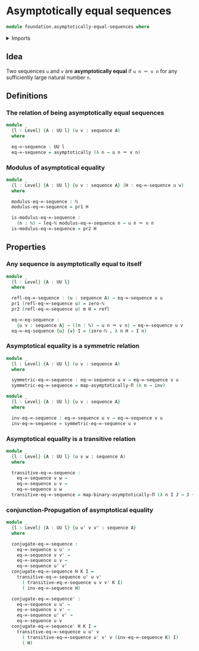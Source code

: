 # Asymptotically equal sequences

```agda
module foundation.asymptotically-equal-sequences where
```

<details><summary>Imports</summary>

```agda
open import elementary-number-theory.inequality-natural-numbers
open import elementary-number-theory.maximum-natural-numbers
open import elementary-number-theory.natural-numbers

open import foundation.asymptotical-dependent-sequences
open import foundation.dependent-pair-types
open import foundation.functoriality-dependent-pair-types
open import foundation.identity-types
open import foundation.sequences
open import foundation.universe-levels

open import foundation-core.function-types
```

</details>

## Idea

Two sequences `u` and `v` are **asymptotically equal** if `u n ＝ v n` for any
sufficiently large natural number `n`.

## Definitions

### The relation of being asymptotically equal sequences

```agda
module _
  {l : Level} {A : UU l} (u v : sequence A)
  where

  eq-∞-sequence : UU l
  eq-∞-sequence = asymptotically (λ n → u n ＝ v n)
```

### Modulus of asymptotical equality

```agda
module _
  {l : Level} {A : UU l} {u v : sequence A} (H : eq-∞-sequence u v)
  where

  modulus-eq-∞-sequence : ℕ
  modulus-eq-∞-sequence = pr1 H

  is-modulus-eq-∞-sequence :
    (n : ℕ) → leq-ℕ modulus-eq-∞-sequence n → u n ＝ v n
  is-modulus-eq-∞-sequence = pr2 H
```

## Properties

### Any sequence is asymptotically equal to itself

```agda
module _
  {l : Level} {A : UU l}
  where

  refl-eq-∞-sequence : (u : sequence A) → eq-∞-sequence u u
  pr1 (refl-eq-∞-sequence u) = zero-ℕ
  pr2 (refl-eq-∞-sequence u) m H = refl

  eq-∞-eq-sequence :
    {u v : sequence A} → ((n : ℕ) → u n ＝ v n) → eq-∞-sequence u v
  eq-∞-eq-sequence {u} {v} I = (zero-ℕ , λ n H → I n)
```

### Asymptotical equality is a symmetric relation

```agda
module _
  {l : Level} {A : UU l} (u v : sequence A)
  where

  symmetric-eq-∞-sequence : eq-∞-sequence u v → eq-∞-sequence v u
  symmetric-eq-∞-sequence = map-asymptotically-Π (λ n → inv)

module _
  {l : Level} {A : UU l} {u v : sequence A}
  where

  inv-eq-∞-sequence : eq-∞-sequence u v → eq-∞-sequence v u
  inv-eq-∞-sequence = symmetric-eq-∞-sequence u v
```

### Asymptotical equality is a transitive relation

```agda
module _
  {l : Level} {A : UU l} (u v w : sequence A)
  where

  transitive-eq-∞-sequence :
    eq-∞-sequence v w →
    eq-∞-sequence u v →
    eq-∞-sequence u w
  transitive-eq-∞-sequence = map-binary-asymptotically-Π (λ n I J → J ∙ I)
```

### conjunction-Propugation of asymptotical equality

```agda
module _
  {l : Level} {A : UU l} {u u' v v' : sequence A}
  where

  conjugate-eq-∞-sequence :
    eq-∞-sequence u u' →
    eq-∞-sequence v v' →
    eq-∞-sequence u v →
    eq-∞-sequence u' v'
  conjugate-eq-∞-sequence H K I =
    transitive-eq-∞-sequence u' u v'
      ( transitive-eq-∞-sequence u v v' K I)
      ( inv-eq-∞-sequence H)

  conjugate-eq-∞-sequence' :
    eq-∞-sequence u u' →
    eq-∞-sequence v v' →
    eq-∞-sequence u' v' →
    eq-∞-sequence u v
  conjugate-eq-∞-sequence' H K I =
    transitive-eq-∞-sequence u u' v
      ( transitive-eq-∞-sequence u' v' v (inv-eq-∞-sequence K) I)
      ( H)
```
